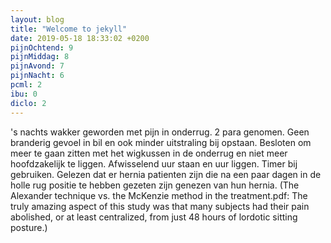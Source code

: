 ```yaml
---
layout: blog
title: "Welcome to jekyll"
date: 2019-05-18 18:33:02 +0200
pijnOchtend: 9
pijnMiddag: 8
pijnAvond: 7
pijnNacht: 6
pcml: 2
ibu: 0
diclo: 2
---
```


's nachts wakker geworden met pijn in onderrug. 2 para genomen. Geen branderig gevoel in bil en ook minder uitstraling bij opstaan. Besloten om meer te gaan zitten met het wigkussen in de onderrug en niet meer hoofdzakelijk te liggen. Afwisselend uur staan en uur liggen. Timer bij gebruiken. Gelezen dat er hernia patienten zijn die na een paar dagen in de holle rug positie te hebben gezeten zijn genezen van hun hernia. (The Alexander technique vs. the McKenzie method in the treatment.pdf: The truly amazing aspect of this study was that many subjects had their pain abolished, or at least centralized, from just 48 hours of lordotic sitting posture.)
